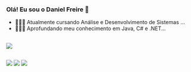 ### Olá! Eu sou o Daniel Freire 👋

- 👨🏻‍🎓 Atualmente cursando Análise e Desenvolvimento de Sistemas ...
- 🧑🏻‍💻 Aprofundando meu conhecimento em Java, C# e .NET...



<div style="display: inline_block"><br>
  <img src="https://skillicons.dev/icons?i=java,cs,dotnet,github,vscode,&perline=14" />
</div>

##


<div> 
  <a href="https://www.instagram.com/dbotas_/" target="_blank"><img src="https://img.shields.io/badge/-Instagram-%23E4405F?style=for-the-badge&logo=instagram&logoColor=white" target="_blank"></a>
  <a href = "mailto:danielcfreire02@gmail.com"><img src="https://img.shields.io/badge/Gmail-D14836?style=for-the-badge&logo=gmail&logoColor=white" target="_blank"></a>
  <a href="https://www.linkedin.com/in/daniel-freire-565352214" target="_blank"><img src="https://img.shields.io/badge/-LinkedIn-%230077B5?style=for-the-badge&logo=linkedin&logoColor=white" target="_blank"></a> 
</div>
